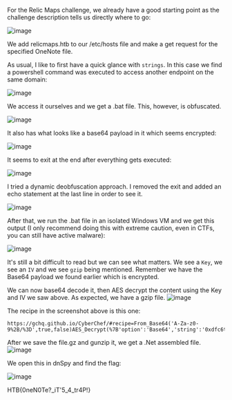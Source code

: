 For the Relic Maps challenge, we already have a good starting point as the challenge description tells us directly where to go:

![image](https://user-images.githubusercontent.com/80063008/227509170-41ee6bf5-cf2d-4c49-9ef3-68a4561c71b8.png)

We add relicmaps.htb to our /etc/hosts file and make a get request for the specified OneNote file.

As usual, I like to first have a quick glance with `strings`. In this case we find a powershell command was executed to access another endpoint on the same domain:

![image](https://user-images.githubusercontent.com/80063008/227509405-426bb031-ddba-49eb-8c3f-30903f62c263.png)

We access it ourselves and we get a .bat file. This, however, is obfuscated.

![image](https://user-images.githubusercontent.com/80063008/227510055-563880fd-30a0-44bb-acc8-477a8dd07958.png)

It also has what looks like a base64 payload in it which seems encrypted:

![image](https://user-images.githubusercontent.com/80063008/227510114-ae15d3a6-fe2f-4516-a981-ce92b6ff6071.png)

It seems to exit at the end after everything gets executed:

![image](https://user-images.githubusercontent.com/80063008/227510377-6375e09b-fc00-4426-a2ce-11a434e97226.png)

I tried a dynamic deobfuscation approach. I removed the exit and added an echo statement at the last line in order to see it.

![image](https://user-images.githubusercontent.com/80063008/227510873-f6a10bbc-f1e4-45c0-98ce-e05bdf45617d.png)

After that, we run the .bat file in an isolated Windows VM and we get this output (I only recommend doing this with extreme caution, even in CTFs, you can still have active malware):

![image](https://user-images.githubusercontent.com/80063008/227513087-a2c550fd-6f7a-472b-a139-281c7a59ef1a.png)

It's still a bit difficult to read but we can see what matters. We see a `Key`, we see an `IV` and we see `gzip` being mentioned. Remember we have the Base64 payload we found earlier which is encrypted. 

We can now base64 decode it, then AES decrypt the content using the Key and IV we saw above. As expected, we have a gzip file.
![image](https://user-images.githubusercontent.com/80063008/227511709-124fce97-f55a-49b5-89a1-fe7889bbe198.png)

The recipe in the screenshot above is this one:

```
https://gchq.github.io/CyberChef/#recipe=From_Base64('A-Za-z0-9%2B/%3D',true,false)AES_Decrypt(%7B'option':'Base64','string':'0xdfc6tTBkD%2BM0zxU7egGVErAsa/NtkVIHXeHDUiW20%3D'%7D,%7B'option':'Base64','string':'2hn/J717js1MwdbbqMn7Lw%3D%3D'%7D,'CBC','Raw','Raw',%7B'option':'Hex','string':''%7D,%7B'option':'Hex','string':''%7D)
```

After we save the file.gz and gunzip it, we get a .Net assembled file.
![image](https://user-images.githubusercontent.com/80063008/227511804-3a771932-6ab7-4bce-9e7d-d343cb6608c5.png)

We open this in dnSpy and find the flag:

![image](https://user-images.githubusercontent.com/80063008/227512344-ce54ac08-220c-44aa-af23-ce6f517ca6c4.png)

HTB{0neN0Te?_iT'5_4_tr4P!}
